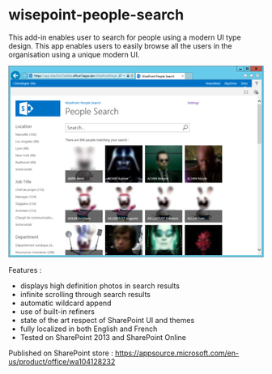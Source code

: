 # wisepoint-people-search

This add-in enables user to search for people using a modern UI type design.
This app enables users to easily browse all the users in the organisation using a unique modern UI.

![preview](preview.png)

Features :

* displays high definition photos in search results
* infinite scrolling through search results
* automatic wildcard append
* use of built-in refiners
* state of the art respect of SharePoint UI and themes
* fully localized in both English and French
* Tested on SharePoint 2013 and SharePoint Online

Published on SharePoint store : https://appsource.microsoft.com/en-us/product/office/wa104128232